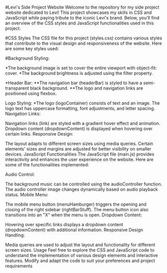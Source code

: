 #Levi's Side Project Website
Welcome to the repository for my side project website dedicated to Levi! This project showcases my skills in CSS and JavaScript while paying tribute to the iconic Levi's brand. Below, you'll find an overview of the CSS styles and JavaScript functionalities used in this project.

#CSS Styles
The CSS file for this project (styles.css) contains various styles that contribute to the visual design and responsiveness of the website. Here are some key styles used:

#Background Styling:

*The background image is set to cover the entire viewport with object-fit: cover.
*The background brightness is adjusted using the filter property.

*Header Bar:
**The navigation bar (headerBar) is styled to have a semi-transparent black background.
**The logo and navigation links are positioned using flexbox.

Logo Styling:
*The logo (logoContainer) consists of text and an image.
The logo text has uppercase formatting, font adjustments, and letter spacing.
Navigation Links:

Navigation links (link) are styled with a gradient hover effect and animation.
Dropdown content (dropdownContent) is displayed when hovering over certain links.
Responsive Design:

The layout adapts to different screen sizes using media queries.
Certain elements' sizes and margins are adjusted for better visibility on smaller devices.
JavaScript Functionalities
The JavaScript file (main.js) provides interactivity and enhances the user experience on the website. Here are some of the functionalities implemented:

Audio Control:

The background music can be controlled using the audioController function.
The audio controller image changes dynamically based on audio playback status.
Mobile Menu:

The mobile menu button (menuHamburger) triggers the opening and closing of the right sidebar (rightBarStuff).
The menu button icon also transitions into an "X" when the menu is open.
Dropdown Content:

Hovering over specific links displays a dropdown content (dropdownContent) with additional information.
Responsive Design Handling:

Media queries are used to adjust the layout and functionality for different screen sizes.
Usage
Feel free to explore the CSS and JavaScript code to understand the implementation of various design elements and interactive features. Modify and adapt the code to suit your preferences and project requirements
